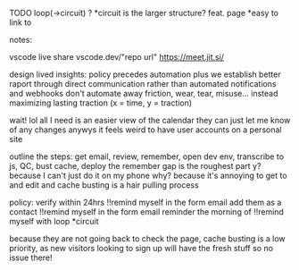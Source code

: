 TODO
  loop(->circuit) ? *circuit is the larger structure?
  feat. page *easy to link to



notes:

vscode live share
vscode.dev/"repo url"
https://meet.jit.si/

design lived insights:
  policy precedes automation
  plus we establish better raport through direct communication rather than automated notifications and webhooks
  don't automate away friction, wear, tear, misuse... instead maximizing lasting traction (x = time, y = traction)

wait! lol
all I need is an easier view of the calendar
they can just let me know of any changes
anywys it feels weird to have user accounts on a personal site

outline the steps:
  get email, review, remember, open dev env, transcribe to js, QC, bust cache, deploy
  the remember gap is the roughest part y?
  because I can't just do it on my phone
  why? because it's annoying to get to and edit
  and cache busting is a hair pulling process

policy:
verify within 24hrs     !!remind myself in the form email
add them as a contact   !!remind myself in the form email
reminder the morning of !!remind myself with loop *circuit

because they are not going back to check the page, cache busting is a low priority, as new visitors looking to sign up will have the fresh stuff
so no issue there!
